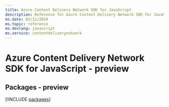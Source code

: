```yaml
---
title: Azure Content Delivery Network SDK for JavaScript
description: Reference for Azure Content Delivery Network SDK for JavaScript
ms.date: 03/11/2024
ms.topic: reference
ms.devlang: javascript
ms.service: contentdeliverynetwork
---
```

# Azure Content Delivery Network SDK for JavaScript - preview
## Packages - preview
[!INCLUDE [packages](content-delivery-network-index.md)]